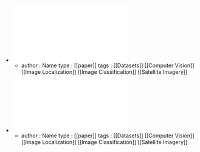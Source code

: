 - ![Open High-Resolution Satellite Imagery The WorldStrat Dataset – With Application to Super-Resolution.pdf](../assets/Open_High-Resolution_Satellite_Imagery_The_WorldStrat_Dataset_–_With_Application_to_Super-Resolution_1672624454203_0.pdf)
	- author : Name
	  type : [[paper]]
	  tags : [[Datasets]] [[Computer Vision]] [[Image Localization]] [[Image Classification]] [[Satellite Imagery]]
- ![A Large Contextual Dataset for Classification Detection and Counting of Cars with Deep Learning.pdf](../assets/A_Large_Contextual_Dataset_for_Classification_Detection_and_Counting_of_Cars_with_Deep_Learning_1672716396652_0.pdf)
	- author : Name
	  type : [[paper]]
	  tags : [[Datasets]] [[Computer Vision]] [[Image Localization]] [[Image Classification]] [[Satellite Imagery]]